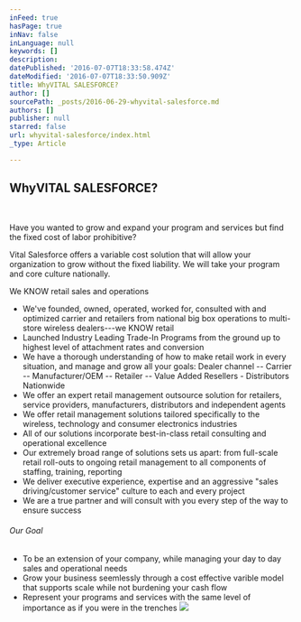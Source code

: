 ```yaml
---
inFeed: true
hasPage: true
inNav: false
inLanguage: null
keywords: []
description: ​
datePublished: '2016-07-07T18:33:58.474Z'
dateModified: '2016-07-07T18:33:50.909Z'
title: ​​WhyVITAL SALESFORCE?
author: []
sourcePath: _posts/2016-06-29-whyvital-salesforce.md
authors: []
publisher: null
starred: false
url: whyvital-salesforce/index.html
_type: Article

---
```

## ​​WhyVITAL SALESFORCE?

​

Have you wanted to grow and expand your program and services but find the fixed cost of labor prohibitive?

Vital Salesforce offers a variable cost solution that will allow your organization to grow without the fixed liability. We will take your program and core culture nationally.

We KNOW retail sales and operations

* We've founded, owned, operated, worked for, consulted with and optimized carrier and retailers from national big box operations to multi-store wireless dealers---we KNOW retail
* Launched Industry Leading Trade-In Programs from the ground up to highest level of attachment rates and conversion
* We have a thorough understanding of how to make retail work in every situation, and manage and grow all your goals: Dealer channel -- Carrier -- Manufacturer/OEM -- Retailer -- Value Added Resellers - Distributors Nationwide
* We offer an expert retail management outsource solution for retailers, service providers, manufacturers, distributors and independent agents
* We offer retail management solutions tailored specifically to the wireless, technology and consumer electronics industries
* All of our solutions incorporate best-in-class retail consulting and operational excellence
* Our extremely broad range of solutions sets us apart: from full-scale retail roll-outs to ongoing retail management to all components of staffing, training, reporting
* We deliver executive experience, expertise and an aggressive "sales driving/customer service" culture to each and every project
* We are a true partner and will consult with you every step of the way to ensure success

###### Our Goal

* To be an extension of your company, while managing your day to day sales and operational needs
* Grow your business seemlessly through a cost effective varible model that supports scale while not burdening your cash flow
* Represent your programs and services with the same level of importance as if you were in the trenches
![](https://the-grid-user-content.s3-us-west-2.amazonaws.com/9f02e26c-8619-455e-91ea-11388f74e40c.png)